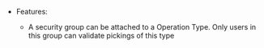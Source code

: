   - Features:
    
      - A security group can be attached to a Operation Type. Only users
        in this group can validate pickings of this type
